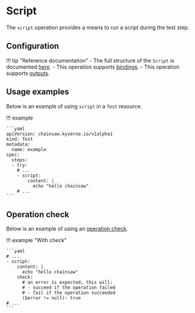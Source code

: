 # Script

The `script` operation provides a means to run a script during the test step.

## Configuration

!!! tip "Reference documentation"
    - The full structure of the `Script` is documented [here](../apis/chainsaw.v1alpha1.md#chainsaw-kyverno-io-v1alpha1-Script).
    - This operation supports [bindings](../tests/common/bindings.md).
    - This operation supports [outputs](../tests/common/outputs.md).

## Usage examples

Below is an example of using `script` in a `Test` resource.

!!! example

    ```yaml
    apiVersion: chainsaw.kyverno.io/v1alpha1
    kind: Test
    metadata:
      name: example
    spec:
      steps:
      - try:
        # ...
        - script:
            content: |
              echo "hello chainsaw"
        # ...
    ```

## Operation check

Below is an example of using an [operation check](./check.md#script).

!!! example "With check"

    ```yaml
    # ...
    - script:
        content: |
          echo "hello chainsaw"
        check:
          # an error is expected, this will:
          # - succeed if the operation failed
          # - fail if the operation succeeded
          ($error != null): true
    # ...
    ```
